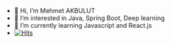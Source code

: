 - 👋 Hi, I’m Mehmet AKBULUT
- 👀 I’m interested in Java, Spring Boot, Deep learning
- 🌱 I’m currently learning Javascript and React.js
- [![Hits](https://hits.seeyoufarm.com/api/count/incr/badge.svg?url=https%3A%2F%2Fgithub.com%2Fakbulutmehmet&count_bg=%2379C83D&title_bg=%23000000&icon=azurepipelines.svg&icon_color=%23FF0000&title=hits&edge_flat=false)](https://hits.seeyoufarm.com)
